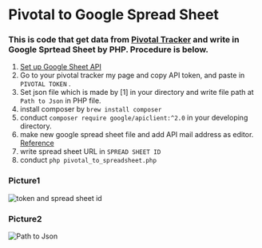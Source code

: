 # Pivotal to Google Spread Sheet

### This is code that get data from [Pivotal Tracker](http://pivotaltracker.com/) and write in Google Sprtead Sheet by PHP. Procedure is below.

1. [Set up Google Sheet API](https://developers.google.com/sheets/api/quickstart/php)
2. Go to your pivotal tracker my page and copy API token, and paste in `PIVOTAL TOKEN` .
3. Set json file which is made by [1] in your directory and write file path at `Path to Json` in PHP file.
4. install composer by ```brew install composer```
5. conduct ```composer require google/apiclient:^2.0``` in your developing directory.
6. make new google spread sheet file and add API mail address as editor.
[Reference](https://www.fillup.io/post/read-and-write-google-sheets-from-php/)
7. write spread sheet URL in `SPREAD SHEET ID`
8. conduct ```php pivotal_to_spreadsheet.php```

### Picture1
![token and spread sheet id](https://github.com/ShotaOnishi/Pivotal-to-GoogleSpreadSheet/blob/dev_0911/picture/place_of_token_and_id.png?raw=true "pic1")

### Picture2
![Path to Json](https://github.com/ShotaOnishi/Pivotal-to-GoogleSpreadSheet/blob/dev_0911/picture/place_of%20_json_path.png?raw=true "pic2")
